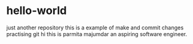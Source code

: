 # hello-world
just another repository
this is a example of make and commit changes
practising git
hi this is parmita majumdar an aspiring software engineer.
